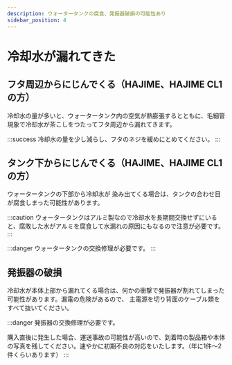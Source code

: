 ```yaml
---
description: ウォータータンクの腐食、発振器破損の可能性あり
sidebar_position: 4
---
```


# 冷却水が漏れてきた

## フタ周辺からにじんでくる（HAJIME、HAJIME CL1の方）

冷却水の量が多いと、ウォータータンク内の空気が熱膨張するとともに、毛細管現象で冷却水が茶こしをつたってフタ周辺から漏れてきます。

:::success
冷却水の量を少し減らし、フタのネジを緩めにとめてください。
:::

## タンク下からにじんでくる（HAJIME、HAJIME CL1の方）

ウォータータンクの下部から冷却水が 染み出てくる場合は、タンクの合わせ目が腐食しまった可能性があります。&#x20;

:::caution
ウォータータンクはアルミ製なので冷却水を長期間交換せずにいると、腐敗した水がアルミを腐食して水漏れの原因にもなるので注意が必要です。
:::

:::danger
ウォータータンクの交換修理が必要です。
:::

## **発振器の破損**

冷却水が本体上部から漏れてくる場合は、何かの衝撃で発振器が割れてしまった可能性があります。漏電の危険があるので、  主電源を切り背面のケーブル類をすべて抜いてください。

:::danger
発振器の交換修理が必要です。

購入直後に発生した場合、運送事故の可能性が高いので、到着時の製品箱や本体の写真を残してください。速やかに初期不良の対応をいたします。（年に1件～2件くらいあります）
:::
